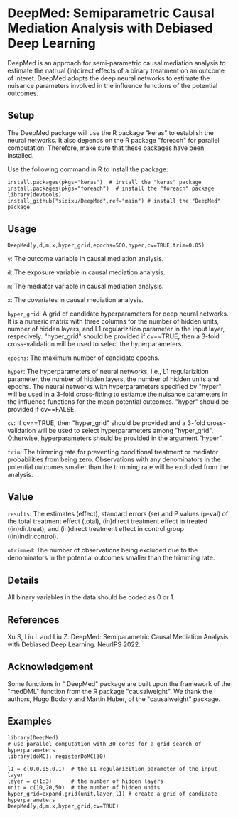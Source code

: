 # DeepMed: Semiparametric Causal Mediation Analysis with Debiased Deep Learning
DeepMed is an approach for semi-parametric causal mediation analysis to estimate the natrual (in)direct effects of a binary treatment on an outcome of interet. DeepMed adopts the deep neural networks to estimate the nuisance parameters involved in the influence functions of the potential outcomes.
## Setup
The DeepMed package will use the R package "keras" to establish the neural networks. It also depends on the R package "foreach" for parallel computation. Therefore, make sure that these packages have been installed.

Use the following command in R to install the package:
```
install.packages(pkgs="keras")  # install the "keras" package
install.packages(pkgs="foreach")  # install the "foreach" package
library(devtools)
install_github("siqixu/DeepMed",ref="main") # install the "DeepMed" package
```
## Usage
```
DeepMed(y,d,m,x,hyper_grid,epochs=500,hyper,cv=TRUE,trim=0.05)
```
`y`: The outcome variable in causal mediation analysis.

`d`: The exposure variable in causal mediation analysis.

`m`: The mediator variable in causal mediation analysis.

`x`: The covariates in causal mediation analysis.

`hyper_grid`: A grid of candidate hyperparameters for deep neural networks. It is a numeric matrix with three columns for the number of hidden units, number of hidden layers, and L1 regularizition parameter in the input layer, respecively. "hyper_grid" should be provided if cv==TRUE, then a 3-fold cross-validation will be used to select the hyperparameters.

`epochs`: The maximum number of candidate epochs.

`hyper`: The hyperparameters of neural networks, i.e., L1 regularizition parameter, the number of hidden layers, the number of hidden units and epochs. The neural networks with hyperparameters specified by "hyper" will be used in a 3-fold cross-fitting to estiamte the nuisance parameters in the influence functions for the mean potential outcomes. "hyper" should be provided if cv==FALSE.
  
`cv`: If cv==TRUE, then "hyper_grid" should be provided and a 3-fold cross-validation will be used to select hyperparameters among "hyper_grid". Otherwise, hyperparameters should be provided in the argument "hyper".
  
`trim`: The trimming rate for preventing conditional treatment or mediator probabilities from being zero. Observations with any denominators in the potential outcomes smaller than the trimming rate will be excluded from the analysis.

## Value
`results`: The estimates (effect), standard errors (se) and P values (p-val) of the total treatment effect (total), (in)direct treatment effect in treated ((in)dir.treat), and (in)direct treatment effect in control group ((in)indir.control).
 
`ntrimmed`: The number of observations being excluded due to the denominators in the potential outcomes smaller than the trimming rate.


## Details
All binary variables in the data should be coded as 0 or 1.

## References
Xu S, Liu L and Liu Z. DeepMed: Semiparametric Causal Mediation Analysis with Debiased Deep Learning. NeurIPS 2022.

## Acknowledgement
Some functions in " DeepMed" package are built upon the framework of the "medDML" function from the R package "causalweight". We thank the authors, Hugo Bodory and Martin Huber, of the "causalweight" package.

## Examples
```
library(DeepMed)
# use parallel computation with 30 cores for a grid search of hyperparameters
library(doMC); registerDoMC(30)

l1 = c(0,0.05,0.1)  # the L1 regularizition parameter of the input layer
layer = c(1:3)      # the number of hidden layers
unit = c(10,20,50)  # the number of hidden units
hyper_grid=expand.grid(unit,layer,l1) # create a grid of candidate hyperparameters
DeepMed(y,d,m,x,hyper_grid,cv=TRUE)
```

  
  
  
